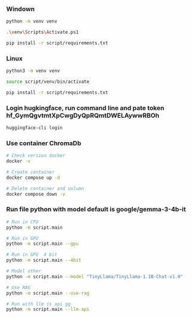 ### Windown

```bash
python -m venv venv

.\venv\Scripts\Activate.ps1

pip install -r script/requirements.txt
```

### Linux

```bash
python3 -m venv venv

source script/venv/bin/activate

pip install -r script/requirements.txt
```

### Login hugkingface, run command line and pate token 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

```bash
huggingface-cli login

```

### Use container ChromaDb

```bash
# Check version docker
docker -v

# Create container
docker compose up -d

# Delete container and volumn
docker compose down -v
```

### Run file python with model default is google/gemma-3-4b-it

```bash
# Run in CPU
python -m script.main

# Run in GPU
python -m script.main --gpu

# Run in GPU  4 bit
python -m script.main --4bit

# Model other
python -m script.main --model "TinyLlama/TinyLlama-1.1B-Chat-v1.0"

# Use RAG
python -m script.main --use-rag

# Run with llm is api gg
python -m script.main --llm-api
```
